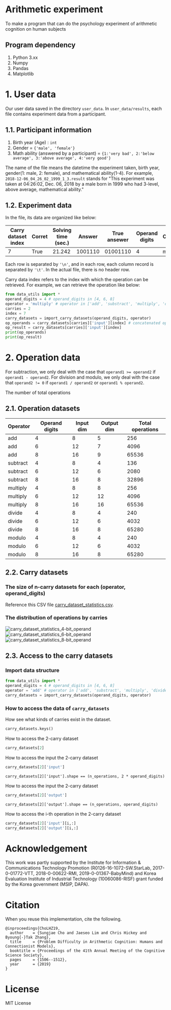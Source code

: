 # Arithmetic experiment
To make a program that can do the psychology experiment of arithmetic cognition on human subjects

## Program dependency
1. Python 3.xx
1. Numpy
1. Pandas
1. Matplotlib

# 1. User data

Our user data saved in the directory `user_data`. In `user_data/results`, each file contains experiment data from a participant.

## 1.1. Participant information
1. Birth year (Age) : `int`
1. Gender = `{'male', 'female'}`
1. Math ability (answered by a participant) = `{1:'very bad', 2:'below average', 3:'above average', 4:'very good'}`

The name of the file means the datetime the experiment taken, birth year, gender(1: male, 2: female), and mathematical ability(1-4). For example, `2018-12-06_04_26_02_1999_1_3.result` stands for "This experiment was taken at 04:26:02, Dec. 06, 2018 by a male born in 1999 who had 3-level, above average, mathematical ability."

## 1.2. Experiment data

In the file, its data are organized like below:

| Carry dataset index | Corret | Solving time (sec.) | Answer  | True ansewer | Operand digits | Operator | Carries |
|---------------------|--------|---------------------|---------|--------------|----------------|----------|---------|
| 7                   | True   | 21.242              | 1001110 | 01001110     | 4              | multiply | 2       |

Each row is separated by `'\n'`, and in each row, each column record is separated by `'\t'`. In the actual file, there is no header row.

Carry data index refers to the index with which the operation can be retrieved. For example, we can retrieve the operation like below:
```Python
from data_utils import *
operand_digits = 4 # operand_digits in [4, 6, 8]
operator = 'multiply' # operator in ['add', 'substract', 'multiply', 'divide', 'modulo']
carries = 2
index = 7
carry_datasets = import_carry_datasets(operand_digits, operator)
op_operands = carry_datasets[carries]['input'][index] # concatenated operands
op_result = carry_datasets[carries]['input'][index]
print(op_operands)
print(op_result)
```

# 2. Operation data

For subtraction, we only deal with the case that `operand1 >= operand2` if `operand1 - operand2`. For division and modulo,  we only deal with the case that `operand2 != 0` if `operand1 / operand2` or `operand1 % operand2`.

The number of total operations  

## 2.1. Operation datasets
| Operator | Operand digits | Input dim | Output dim | Total operations |
|----------|----------------|-----------|------------|------------------|
| add      | 4              | 8         | 5          | 256              |
| add      | 6              | 12        | 7          | 4096             |
| add      | 8              | 16        | 9          | 65536            |
| subtract | 4              | 8         | 4          | 136              |
| subtract | 6              | 12        | 6          | 2080             |
| subtract | 8              | 16        | 8          | 32896            |
| multiply | 4              | 8         | 8          | 256              |
| multiply | 6              | 12        | 12         | 4096             |
| multiply | 8              | 16        | 16         | 65536            |
| divide   | 4              | 8         | 4          | 240              |
| divide   | 6              | 12        | 6          | 4032             |
| divide   | 8              | 16        | 8          | 65280            |
| modulo   | 4              | 8         | 4          | 240              |
| modulo   | 6              | 12        | 6          | 4032             |
| modulo   | 8              | 16        | 8          | 65280            |

## 2.2. Carry datasets

### The size of n-carry datasets for each (operator, operand_digits)

Reference this CSV file [carry_dataset_statistics.csv](data/carry_dataset_statistics.csv).

### The distribution of operations by carries

![carry_dataset_statistics_4-bit_operand](plot_figures/carry_dataset_statistics/carry_dataset_statistics_4-digit_operand.png)
![carry_dataset_statistics_6-bit_operand](plot_figures/carry_dataset_statistics/carry_dataset_statistics_6-digit_operand.png)
![carry_dataset_statistics_8-bit_operand](plot_figures/carry_dataset_statistics/carry_dataset_statistics_8-digit_operand.png)

## 2.3. Access to the carry datasets

### Import data structure
```Python
from data_utils import *
operand_digits = 4 # operand_digits in [4, 6, 8]
operator = 'add' # operator in ['add', 'substract', 'multiply', 'divide', 'modulo']
carry_datasets = import_carry_datasets(operand_digits, operator)
```

### How to access the data of `carry_datasets`
How see what kinds of carries exist in the dataset.
```Python
carry_datasets.keys()
```

How to access the 2-carry dataset
```Python
carry_datasets[2]
```

How to access the input the 2-carry dataset
```Python
carry_datasets[2]['input']
```
`carry_datasets[2]['input'].shape == (n_operations, 2 * operand_digits)`

How to access the input the 2-carry dataset
```Python
carry_datasets[2]['output']
```
`carry_datasets[2]['output'].shape == (n_operations, operand_digits)`

How to access the i-th operation in the 2-carry dataset
```Python
carry_datasets[2]['input'][i,:]
carry_datasets[2]['output'][i,:]
```

# Acknowledgement

This work was partly supported by the Institute for Information & Communications Technology Promotion (R0126-16-1072-SW.StarLab, 2017-0-01772-VTT, 2018-0-00622-RMI, 2019-0-01367-BabyMind) and Korea Evaluation Institute of Industrial Technology (10060086-RISF) grant funded by the Korea government (MSIP, DAPA).

# Citation

When you reuse this implementation, cite the following.

```
@inproceedings{ChoLHZ19,
  author    = {Sungjae Cho and Jaeseo Lim and Chris Hickey and Byoung{-}Tak Zhang},
  title     = {Problem Difficulty in Arithmetic Cognition: Humans and Connectionist Models},
  booktitle = {Proceedings of the 41th Annual Meeting of the Cognitive Science Society},
  pages     = {1506--1512},
  year      = {2019}
}
```

# License

MIT License
